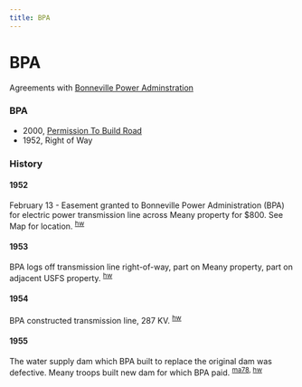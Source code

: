 ```yaml
---
title: BPA
---
```

# BPA
Agreements with [Bonneville Power Adminstration](https://www.bpa.gov)

### BPA

- 2000, [Permission To Build Road](road-permission)
- 1952, Right of Way

### History

#### 1952

February 13 - Easement granted to Bonneville Power Administration (BPA) for electric power transmission line across Meany property for $800. See Map for location. <sup>[hw][]</sup>

#### 1953

BPA logs off transmission line right-of-way, part on Meany property, part on adjacent USFS property. <sup>[hw][]</sup>

#### 1954

BPA constructed transmission line, 287 KV. <sup>[hw][]</sup>


#### 1955

The water supply dam which BPA built to replace the original dam was defective. Meany troops built new dam for which BPA paid. <sup>[ma78][], [hw][]</sup>


[hw]: /History/Walt "Meany History, by Walt Little"
[ma78]: /Mountaineer-Annual#1978